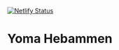 [![Netlify Status](https://api.netlify.com/api/v1/badges/28f51ae0-0918-4b1a-ad48-423ef864874a/deploy-status)](https://app.netlify.com/sites/yoma-hebammen/deploys)
# Yoma Hebammen

